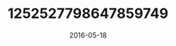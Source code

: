 ---
title: "1252527798647859749"
cover: "2016-05-18 10.56.10 1252527798647859749_46248401"
photo: "2016-05-18 10.56.10 1252527798647859749_46248401"
date: "2016-05-18"
type: "photo"
---